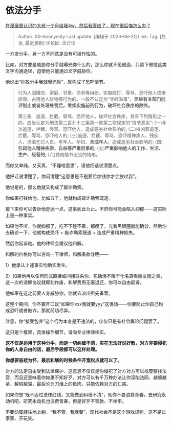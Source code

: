 # 依法分手
[在漫展里认识的大叔一个月给我4w，然后我答应了，现在很后悔怎么办？](https://www.zhihu.com/question/605866350/answer/3082203839)

> Author: #0-Anonymity
> Last update: [编辑于 2023-06-21]
> Link:
> Tag: [处世, 最近更新]
> 评论区:
> 泛讨论:

一方提分手，另一方不同意是没有可操作性的。

比如，对方要是威胁你分手就曝光你什么的，那么你就不见他面，只留下微信这类文字沟通途径，迫使他只能通过文字威胁你。

他说出“你敢分手我就曝光你”，就构成了恐吓情节。

> 行为人因婚恋、家庭、邻里、债务等纠纷，实施殴打、辱骂、恐吓他人或者损毁、占用他人财物等行为的，一般不认定为“寻衅滋事”，**但经有关部门批评制止或者处理处罚后，继续实施前列行为，破坏社会秩序的除外。**
>
> 第三条　追逐、拦截、辱骂、恐吓他人，破坏社会秩序，具有下列情形之一的，应当认定为刑法第二百九十三条第一款第二项规定的“情节恶劣”:
> (一)多次追逐、拦截、辱骂、恐吓他人，造成恶劣社会影响的;
> (二)持凶器追逐、拦截、辱骂、恐吓他人的;
> (三)追逐、拦截、辱骂、恐吓精神病人、残疾人、流浪乞讨人员、老年人、孕妇、**未成年人**，造成恶劣社会影响的;
> (四)**引起他人精神失常、自杀等严重后果的;**
> (五)**严重影响他人的工作、生活、生产、经营的;**
> (六)其他情节恶劣的情形。

而你又单纯，又天真，“不懂啥意思”，请他把话说清楚点。

他把话说清楚了，你问清楚“这意思是不是要给你钱你才会放过我”。

他说是的，那么他就又构成了敲诈勒索。

你如果打钱给他，比如五千，他就构成敲诈勒索既遂。

接下来你可以告诉他走远一点，这事到此为止。不然你可能会陷入抑郁——这实际上是一种事实。

如果他不听，你就抑郁了，吃不下睡不着，都瘦了，光看黑眼圈就能确诊，然后你去确诊一下，他就构成恐吓 + 敲诈勒索既遂 + 造成严重精神损失。

然后你起诉他。他的律师会建议他和解。

和解的价格你可以咨询一下律师，和解条款注明——

1）他承认上述事实均确实发生。

2）如果他再以任何形式直接或间接联系你，包括但不限于化名查看朋友圈之类，这一次的谅解协议就即刻作废，和解费用无需退还，你可以自由起诉。

他如果在这之前要人身威胁你，你就去派出所先备案。

这整个期间，你不要开口说“如果你xxx我就要yyy”这类话——你要防止你自己构成恐吓或者敲诈，那就前功尽弃。

注意，你“接受包养”这个行为本身是不违法的，仅仅只是有社会舆论问题罢了。

这只是个框架，具体操作细节，请向专业律师核实。

**这不仅是适用于这种分手，而是一切纠缠不清，实在无法好说好散，对方非要侵犯你的人身自由的话，最后手段都可以这样处理。**

**你想要慈悲为怀，最后和解的时候条件开宽松点就可以了。**

对方的法定自由受到法律保护，这意思不仅仅是你侵犯了对方对方可以找警察找法官，而且还意味着你如果不知好歹，对方可以有千万种办法让你深陷法网、越缠越紧、越陷越深，最后沦为刀俎上的鱼肉，只能依赖对方的仁慈。

如果你想“既不迈过法律红线，又能做到纠缠不清”，劝你不要浪费青春。去研究永动机吧，研究永动机也浪费青春，但是好歹不罚款、不坐牢。

不要动辄就往地上躺，“我不管，我就要”，现代社会不是这个游戏规则，这不是过家家、开玩笑。